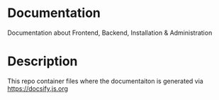 # Documentation
Documentation about Frontend, Backend, Installation &amp; Administration

# Description
This repo container files where the documentaiton is generated via https://docsify.js.org